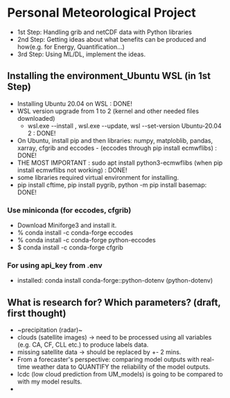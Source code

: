 # Personal Meteorological Project
+ 1st Step: Handling grib and netCDF data with Python libraries
+ 2nd Step: Getting ideas about what benefits can be produced and how(e.g. for Energy, Quantification...)
+ 3rd Step: Using ML/DL, implement the ideas.

## Installing the environment_Ubuntu WSL (in 1st Step) 
+ Installing Ubuntu 20.04 on WSL : DONE!
+ WSL version upgrade from 1 to 2 (kernel and other needed files downloaded)
  - wsl.exe --install , wsl.exe --update, wsl --set-version Ubuntu-20.04 2 : DONE!
+ On Ubuntu, install pip and then libraries: numpy, matploblib, pandas, xarray, cfgrib and eccodes - (eccodes through pip install ecmwflibs) : DONE!
+ THE MOST IMPORTANT : sudo apt install python3-ecmwflibs (when pip install ecmwflibs not working) : DONE!
+ some libraries required virtual environment for installing.
+ pip install cftime, pip install pygrib, python -m pip install basemap: DONE!

### Use miniconda (for eccodes, cfgrib) 
+ Download Miniforge3 and install it.
+ % conda install -c conda-forge eccodes
+ % conda install -c conda-forge python-eccodes
+ $ conda install -c conda-forge cfgrib

### For using api_key from .env
+ installed: conda install conda-forge::python-dotenv (python-dotenv)


## What is research for? Which parameters? (draft, first thought) 
+ ~precipitation (radar)~
+ clouds (satellite images) -> need to be processed using all variables (e.g. CA, CF, CLL etc.) to produce labels data.
+ missing satellite data -> should be replaced by +- 2 mins. 
+ From a forecaster's perspective: comparing model outputs with real-time weather data
            to QUANTIFY the reliability of the model outputs.
+ lcdc (low cloud prediction from UM_models) is going to be compared to with my model results.
+  
